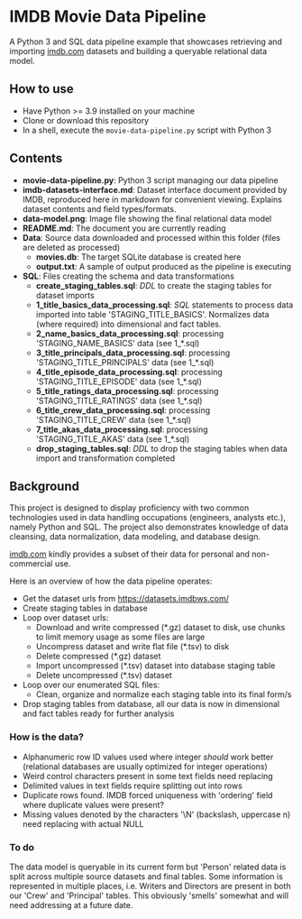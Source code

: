 # IMDB Movie Data Pipeline
A Python 3 and SQL data pipeline example that showcases retrieving and importing [imdb.com](https://www.imdb.com/) datasets and building a queryable relational data model. 

## How to use
- Have Python >= 3.9 installed on your machine
- Clone or download this repository
- In a shell, execute the `movie-data-pipeline.py` script with Python 3

## Contents
- __movie-data-pipeline.py__: Python 3 script managing our data pipeline
- __imdb-datasets-interface.md__: Dataset interface document provided by IMDB, reproduced here in markdown for convenient viewing. Explains dataset contents and field types/formats.
- __data-model.png__: Image file showing the final relational data model
- __README.md__: The document you are currently reading
- __Data__: Source data downloaded and processed within this folder (files are deleted as processed)
  - __movies.db__: The target SQLite database is created here
  - __output.txt__: A sample of output produced as the pipeline is executing
- __SQL__: Files creating the schema and data transformations
  - __create_staging_tables.sql__: _DDL_ to create the staging tables for dataset imports
  - __1_title_basics_data_processing.sql__: _SQL_ statements to process data imported into table 'STAGING_TITLE_BASICS'. Normalizes data (where required) into dimensional and fact tables.
  - __2_name_basics_data_processing.sql__: processing 'STAGING_NAME_BASICS' data (see 1_*.sql)
  - __3_title_principals_data_processing.sql__: processing 'STAGING_TITLE_PRINCIPALS' data (see 1_*.sql)
  - __4_title_episode_data_processing.sql__: processing 'STAGING_TITLE_EPISODE' data (see 1_*.sql)
  - __5_title_ratings_data_processing.sql__: processing 'STAGING_TITLE_RATINGS' data (see 1_*.sql)
  - __6_title_crew_data_processing.sql__: processing 'STAGING_TITLE_CREW' data (see 1_*.sql)
  - __7_title_akas_data_processing.sql__: processing 'STAGING_TITLE_AKAS' data (see 1_*.sql)
  - __drop_staging_tables.sql__: _DDL_ to drop the staging tables when data import and transformation completed 

## Background
This project is designed to display proficiency with two common technologies used in data handling occupations (engineers, analysts etc.), namely Python and SQL. The project also demonstrates knowledge of data cleansing, data normalization, data modeling, and database design.

[imdb.com](https://www.imdb.com/) kindly provides a subset of their data for personal
and non-commercial use. 

Here is an overview of how the data pipeline operates:

- Get the dataset urls from <https://datasets.imdbws.com/>
- Create staging tables in database
- Loop over dataset urls:
  - Download and write compressed (*.gz) dataset to disk, use chunks to limit memory usage as some files are large
  - Uncompress dataset and write flat file (*.tsv) to disk
  - Delete compressed (*.gz) dataset
  - Import uncompressed (*.tsv) dataset into database staging table
  - Delete uncompressed (*.tsv) dataset
- Loop over our enumerated SQL files:
  - Clean, organize and normalize each staging table into its final form/s
- Drop staging tables from database, all our data is now in dimensional and fact tables ready for further analysis

### How is the data?
- Alphanumeric row ID values used where integer _should_ work better (relational databases are usually optimized for integer operations) 
- Weird control characters present in some text fields need replacing
- Delimited values in text fields require splitting out into rows
- Duplicate rows found. IMDB forced uniqueness with 'ordering' field where duplicate values were present?
- Missing values denoted by the characters '\N' (backslash, uppercase n) need replacing with actual NULL

### To do
The data model is queryable in its current form but 'Person' related data is split across multiple source datasets and final tables. Some information is represented in multiple places, i.e. Writers and Directors are present in both our 'Crew' and 'Principal' tables. This obviously 'smells' somewhat and will need addressing at a future date.  

